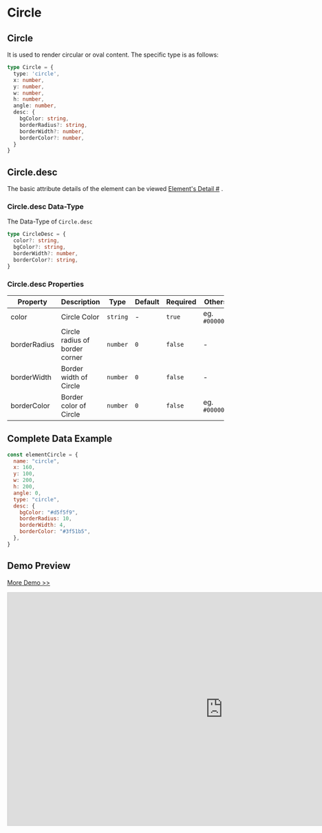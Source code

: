 # Circle

## Circle

It is used to render circular or oval content. The specific type is as follows:

```ts
type Circle = {
  type: 'circle',
  x: number,
  y: number,
  w: number,
  h: number,
  angle: number,
  desc: {
    bgColor: string,
    borderRadius?: string,
    borderWidth?: number,
    borderColor?: number,
  }
}
```

## Circle.desc

The basic attribute details of the element can be viewed [Element's Detail
#](./info.md#element-s-detail) .

### Circle.desc Data-Type

The Data-Type of `Circle.desc`

```ts
type CircleDesc = {
  color?: string,
  bgColor?: string,
  borderWidth?: number,
  borderColor?: string,
}
```

### Circle.desc Properties


|Property|Description|Type|Default|Required|Others|
|--|--|--|--|--|--|
| color | Circle Color |`string`| - | `true` | eg. `#000000` |
| borderRadius | Circle radius of border corner |`number`| `0` | `false` | - |
| borderWidth | Border width of Circle |`number`| `0` | `false` | - |
| borderColor | Border color of Circle |`number`| `0` | `false` | eg. `#000000`  |


## Complete Data Example

```js
const elementCircle = {
  name: "circle",
  x: 160,
  y: 100,
  w: 200,
  h: 200,
  angle: 0,
  type: "circle",
  desc: {
    bgColor: "#d5f5f9",
    borderRadius: 10,
    borderWidth: 4,
    borderColor: "#3f51b5",
  },
}
```


## Demo Preview

[More Demo >>](https://idraw.js.org/playground/?demo=elem-circle)

<iframe 
    src="https://idraw.js.org/playground/?demo=elem-circle&header=false&sider=false&default-editor-split=37" 
    width="1000" height="540" frameborder="no" border="0"
    style="border: 1px solid #cecece; margin: 0px auto;"
  ></iframe>